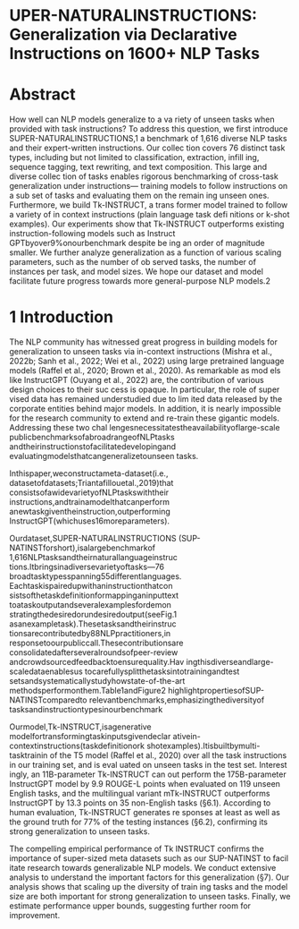 # UPER-NATURALINSTRUCTIONS:  Generalization via Declarative Instructions on 1600+ NLP Tasks


# Abstract
 How well can NLP models generalize to a va
riety of unseen tasks when provided with task
 instructions? To address this question, we first
 introduce SUPER-NATURALINSTRUCTIONS,1
 a benchmark of 1,616 diverse NLP tasks and
 their expert-written instructions. Our collec
tion covers 76 distinct task types, including but
 not limited to classification, extraction, infill
ing, sequence tagging, text rewriting, and text
 composition. This large and diverse collec
tion of tasks enables rigorous benchmarking of
 cross-task generalization under instructions—
 training models to follow instructions on a sub
set of tasks and evaluating them on the remain
ing unseen ones.
 Furthermore, we build Tk-INSTRUCT, a trans
former model trained to follow a variety of in
context instructions (plain language task defi
nitions or k-shot examples). Our experiments
 show that Tk-INSTRUCT outperforms existing
 instruction-following models such as Instruct
GPTbyover9%onourbenchmark despite be
ing an order of magnitude smaller. We further
 analyze generalization as a function of various
 scaling parameters, such as the number of ob
served tasks, the number of instances per task,
 and model sizes. We hope our dataset and
 model facilitate future progress towards more
 general-purpose NLP models.2
 
 
 
 # 1 Introduction
 The NLP community has witnessed great progress
 in building models for generalization to unseen
 tasks via in-context instructions (Mishra et al.,
 2022b; Sanh et al., 2022; Wei et al., 2022) using
 large pretrained language models (Raffel et al.,
 2020; Brown et al., 2020). As remarkable as mod
els like InstructGPT (Ouyang et al., 2022) are, the
 contribution of various design choices to their suc
cess is opaque. In particular, the role of super
vised data has remained understudied due to lim
ited data released by the corporate entities behind
 major models. In addition, it is nearly impossible
 for the research community to extend and re-train
 these gigantic models. Addressing these two chal
 lengesnecessitatestheavailabilityoflarge-scale
 publicbenchmarksofabroadrangeofNLPtasks
 andtheirinstructionstofacilitatedevelopingand
 evaluatingmodelsthatcangeneralizetounseen
 tasks.
 
 
 Inthispaper,weconstructameta-dataset(i.e.,
 datasetofdatasets;Triantafillouetal.,2019)that
 consistsofawidevarietyofNLPtaskswiththeir
 instructions,andtrainamodelthatcanperform
 anewtaskgiventheinstruction,outperforming
 InstructGPT(whichuses16moreparameters).
 
 
 
 Ourdataset,SUPER-NATURALINSTRUCTIONS
 (SUP-NATINSTforshort),isalargebenchmarkof
 1,616NLPtasksandtheirnaturallanguageinstruc
tions.Itbringsinadiversevarietyoftasks—76
 broadtasktypesspanning55differentlanguages.
 Eachtaskispairedupwithaninstructionthatcon
sistsofthetaskdefinitionformappinganinputtext
 toataskoutputandseveralexamplesfordemon
stratingthedesiredorundesiredoutput(seeFig.1
 asanexampletask).Thesetasksandtheirinstruc
tionsarecontributedby88NLPpractitioners,in
 responsetoourpubliccall.Thesecontributionsare
 consolidatedafterseveralroundsofpeer-review
 andcrowdsourcedfeedbacktoensurequality.Hav
ingthisdiverseandlarge-scaledataenablesus
 tocarefullysplitthetasksintotrainingandtest
 setsandsystematicallystudyhowstate-of-the-art
 methodsperformonthem.Table1andFigure2
 highlightpropertiesofSUP-NATINSTcomparedto
 relevantbenchmarks,emphasizingthediversityof
 tasksandinstructiontypesinourbenchmark
 
 
 Ourmodel,Tk-INSTRUCT,isagenerative
 modelfortransformingtaskinputsgivendeclar
ativein-contextinstructions(taskdefinitionork
shotexamples).Itisbuiltbymulti-tasktrainin
 of the T5 model (Raffel et al., 2020) over all the
 task instructions in our training set, and is eval
uated on unseen tasks in the test set. Interest
ingly, an 11B-parameter Tk-INSTRUCT can out
perform the 175B-parameter InstructGPT model
 by 9.9 ROUGE-L points when evaluated on 119
 unseen English tasks, and the multilingual variant
 mTk-INSTRUCT outperforms InstructGPT by 13.3
 points on 35 non-English tasks (§6.1). According
 to human evaluation, Tk-INSTRUCT generates re
sponses at least as well as the ground truth for 77%
 of the testing instances (§6.2), confirming its strong
 generalization to unseen tasks.
 
 
 The compelling empirical performance of Tk
INSTRUCT confirms the importance of super-sized
 meta datasets such as our SUP-NATINST to facil
itate research towards generalizable NLP models.
 We conduct extensive analysis to understand the
 important factors for this generalization (§7). Our
 analysis shows that scaling up the diversity of train
ing tasks and the model size are both important
 for strong generalization to unseen tasks. Finally,
 we estimate performance upper bounds, suggesting
 further room for improvement.
 
 
 
 
 
 
 
 
 
 
 
 
 
 
 
 
 
 
 
 
 
 
 
 
 
 
 
 
 
 
 
 
 
